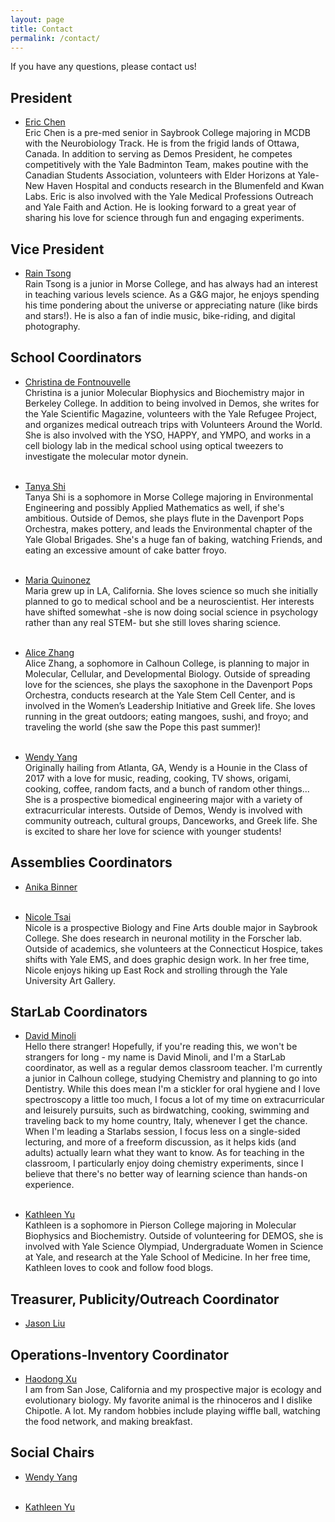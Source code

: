 ```yaml
---
layout: page
title: Contact
permalink: /contact/
---
```


If you have any questions, please contact us!


President
---------
- [Eric Chen](mailto:eric.chen@yale.edu)  
   Eric Chen is a pre-med senior in Saybrook College majoring in MCDB with the Neurobiology Track. He
   is from the frigid lands of Ottawa, Canada. In addition to serving as Demos President, he competes
   competitively with the Yale Badminton Team, makes poutine with the Canadian Students Association,
   volunteers with Elder Horizons at Yale-New Haven Hospital and conducts research in the Blumenfeld
   and Kwan Labs. Eric is also involved with the Yale Medical Professions Outreach and Yale Faith and
   Action. He is looking forward to a great year of sharing his love for science through fun and
   engaging experiments.  

Vice President
--------------
- [Rain Tsong](mailto:rain.tsong@yale.edu)  
   Rain Tsong is a junior in Morse College, and has always had an interest in teaching various levels
   science. As a G&G major, he enjoys spending his time pondering about the universe or appreciating
   nature (like birds and stars!). He is also a fan of indie music, bike-riding, and digital
   photography.  

School Coordinators  
-------------------
- [Christina de Fontnouvelle](mailto:christina.defontnouvelle@yale.edu)  
   Christina is a junior Molecular Biophysics and Biochemistry major in Berkeley College. In addition
   to being involved in Demos, she writes for the Yale Scientific Magazine, volunteers with the Yale
   Refugee Project, and organizes medical outreach trips with Volunteers Around the World. She is also
   involved with the YSO, HAPPY, and YMPO, and works in a cell biology lab in the medical school using
   optical tweezers to investigate the molecular motor dynein.  
&nbsp;

- [Tanya Shi](mailto:tanya.shi@yale.edu)  
   Tanya Shi is a sophomore in Morse College majoring in Environmental Engineering and possibly Applied
   Mathematics as well, if she's ambitious. Outside of Demos, she plays flute in the Davenport Pops
   Orchestra, makes pottery, and leads the Environmental chapter of the Yale Global Brigades. She's a
   huge fan of baking, watching Friends, and eating an excessive amount of cake batter froyo.  
&nbsp;

- [Maria Quinonez](mailto:maria.quinonez@yale.edu)  
   Maria grew up in LA, California. She loves science so much she initially planned to go to medical
   school and be a neuroscientist. Her interests have shifted somewhat -she is now doing social science
   in psychology rather than any real STEM- but she still loves sharing science.  
&nbsp;

- [Alice Zhang](mailto:alice.zhang@yale.edu)  
   Alice Zhang, a sophomore in Calhoun College, is planning to major in Molecular,
   Cellular, and Developmental Biology. Outside of spreading love for the
   sciences, she plays the saxophone in the Davenport Pops Orchestra, conducts
   research at the Yale Stem Cell Center, and is involved in the Women’s
   Leadership Initiative and Greek life. She loves running in the great outdoors;
   eating mangoes, sushi, and froyo; and traveling the world (she saw the Pope
   this past summer)!  
&nbsp;

- [Wendy Yang](mailto:wendy.yang@yale.edu)  
   Originally hailing from Atlanta, GA, Wendy is a Hounie in the Class of 2017
   with a love for music, reading, cooking, TV shows, origami, cooking, coffee,
   random facts, and a bunch of random other things...  She is a prospective
   biomedical engineering major with a variety of extracurricular interests.
   Outside of Demos, Wendy is involved with community outreach, cultural groups,
   Danceworks, and Greek life.  She is excited to share her love for science with
   younger students!
&nbsp;

Assemblies Coordinators
-----------------------
- [Anika Binner](mailto:anika.binner@yale.edu)  
&nbsp;

- [Nicole Tsai](mailto:nicole.tsai@yale.edu)  
   Nicole is a prospective Biology and Fine Arts double major in Saybrook College.
   She does research in neuronal motility in the Forscher lab. Outside of
   academics, she volunteers at the Connecticut Hospice, takes shifts with Yale
   EMS, and does graphic design work. In her free time, Nicole enjoys hiking up
   East Rock and strolling through the Yale University Art Gallery.  

StarLab Coordinators
--------------------
- [David Minoli](mailto:david.minoli@yale.edu)  
   Hello there stranger!  Hopefully, if you're reading this, we won't be strangers for long - my name
   is David Minoli, and I'm a StarLab coordinator, as well as a regular demos classroom teacher.  I'm
   currently a junior in Calhoun college, studying Chemistry and planning to go into Dentistry.  While
   this does mean I'm a stickler for oral hygiene and I love spectroscopy a little too much, I focus a
   lot of my time on extracurricular and leisurely pursuits, such as birdwatching, cooking, swimming
   and traveling back to my home country, Italy, whenever I get the chance.  When I'm leading a
   Starlabs session, I focus less on a single-sided lecturing, and more of a freeform discussion, as it
   helps kids (and adults) actually learn what they want to know.  As for teaching in the classroom, I
   particularly enjoy doing chemistry experiments, since I believe that there's no better way of
   learning science than hands-on experience.  
&nbsp;

- [Kathleen Yu](mailto:kathleen.yu@yale.edu)  
   Kathleen is a sophomore in Pierson College majoring in Molecular Biophysics and Biochemistry.
   Outside of volunteering for DEMOS, she is involved with Yale Science Olympiad, Undergraduate Women
   in Science at Yale, and research at the Yale School of Medicine. In her free time, Kathleen loves to
   cook and follow food blogs.

Treasurer, Publicity/Outreach Coordinator
------------------------------
- [Jason Liu](mailto:jason.liu@yale.edu)  

Operations-Inventory Coordinator
---------------------------------
- [Haodong Xu](mailto:haodong.xu@yale.edu)  
   I am from San Jose, California and my prospective major is ecology and evolutionary biology. My
   favorite animal is the rhinoceros and I dislike Chipotle. A lot. My random hobbies include playing
   wiffle ball, watching the food network, and making breakfast. 

Social Chairs
-------------
- [Wendy Yang](mailto:wendy.yang@yale.edu)  
&nbsp;

- [Kathleen Yu](mailto:kathleen.yu@yale.edu)  

